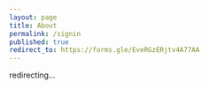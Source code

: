 ```yaml
---
layout: page
title: About
permalink: /signin
published: true
redirect_to: https://forms.gle/EveRGzERjtv4A77AA
---
```


redirecting...
